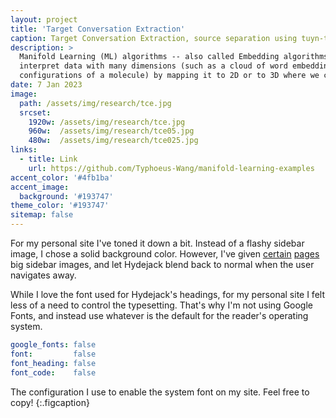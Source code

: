 ```yaml
---
layout: project
title: 'Target Conversation Extraction'
caption: Target Conversation Extraction, source separation using tuyn-taking dynamics
description: >
  Manifold Learning (ML) algorithms -- also called Embedding algorithms -- can help us 
  interpret data with many dimensions (such as a cloud of word embeddings or of 
  configurations of a molecule) by mapping it to 2D or to 3D where we can see it. 
date: 7 Jan 2023
image: 
  path: /assets/img/research/tce.jpg
  srcset: 
    1920w: /assets/img/research/tce.jpg
    960w:  /assets/img/research/tce05.jpg
    480w:  /assets/img/research/tce025.jpg
links:
  - title: Link
    url: https://github.com/Typhoeus-Wang/manifold-learning-examples
accent_color: '#4fb1ba'
accent_image:
  background: '#193747'
theme_color: '#193747'
sitemap: false
---
```


For my personal site I've toned it down a bit. Instead of a flashy sidebar image, I chose a solid background color.
However, I've given [certain](https://qwtel.com/projects/ducky-hunting/) [pages](https://qwtel.com/projects/blocky-blocks/) big sidebar images, and let Hydejack blend back to normal when the user navigates away.

While I love the font used for Hydejack's headings, for my personal site I felt less of a need to control the typesetting.
That's why I'm not using Google Fonts, and instead use whatever is the default for the reader's operating system.

```yml
google_fonts: false
font:         false
font_heading: false
font_code:    false
```

The configuration I use to enable the system font on my site. Feel free to copy!
{:.figcaption}
